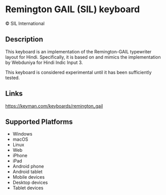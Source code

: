 Remington GAIL (SIL) keyboard
==============

© SIL International

Description
-----------

This keyboard is an implementation of the Remington-GAIL typewriter layout for Hindi. 
Specifically, it is based on and mimics the implementation by Webduniya for Hindi Indic Input 3.

This keyboard is considered experimental until it has been sufficiently tested. 

Links
-----
https://keyman.com/keyboards/remington_gail

Supported Platforms
-------------------
 * Windows
 * macOS
 * Linux
 * Web
 * iPhone
 * iPad
 * Android phone
 * Android tablet
 * Mobile devices
 * Desktop devices
 * Tablet devices

